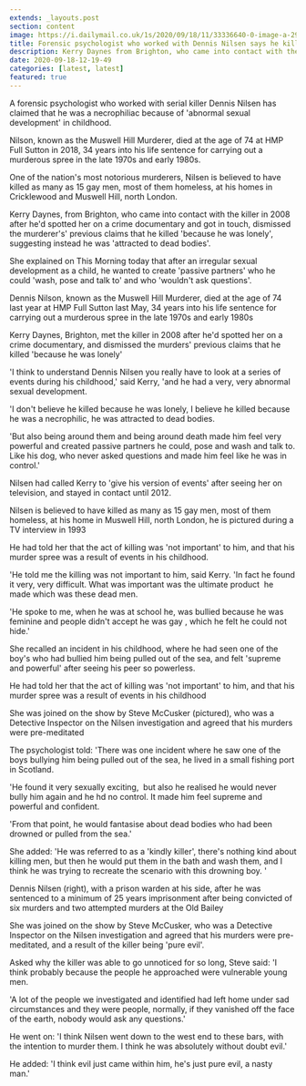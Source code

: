 ```yaml
---
extends: _layouts.post
section: content
image: https://i.dailymail.co.uk/1s/2020/09/18/11/33336640-0-image-a-29_1600424328340.jpg 
title: Forensic psychologist who worked with Dennis Nilsen says he killed due to necrophilia 
description: Kerry Daynes from Brighton, who came into contact with the killer in 2008 after hed spotted her on a crime documentary and got in touch, told This Morning he didnt kill out of loneliness. 
date: 2020-09-18-12-19-49 
categories: [latest, latest] 
featured: true 
--- 
```

A forensic psychologist who worked with serial killer Dennis Nilsen has claimed that he was a necrophiliac because of 'abnormal sexual development' in childhood. 

Nilson, known as the Muswell Hill Murderer, died at the age of 74 at HMP Full Sutton in 2018, 34 years into his life sentence for carrying out a murderous spree in the late 1970s and early 1980s. 

One of the nation's most notorious murderers, Nilsen is believed to have killed as many as 15 gay men, most of them homeless, at his homes in Cricklewood and Muswell Hill, north London. 

Kerry Daynes, from Brighton, who came into contact with the killer in 2008 after he'd spotted her on a crime documentary and got in touch, dismissed the murderer's' previous claims that he killed 'because he was lonely', suggesting instead he was 'attracted to dead bodies'. 

She explained on This Morning today that after an irregular sexual development as a child, he wanted to create 'passive partners' who he could 'wash, pose and talk to' and who 'wouldn't ask questions'. 

Dennis Nilson, known as the Muswell Hill Murderer, died at the age of 74 last year at HMP Full Sutton last May, 34 years into his life sentence for carrying out a murderous spree in the late 1970s and early 1980s

Kerry Daynes, Brighton, met the killer in 2008 after he'd spotted her on a crime documentary, and dismissed the murders' previous claims that he killed 'because he was lonely'

'I think to understand Dennis Nilsen you really have to look at a series of events during his childhood,' said Kerry, 'and he had a very, very abnormal sexual development. 

'I don't believe he killed because he was lonely, I believe he killed because he was a necrophilic, he was attracted to dead bodies. 

'But also being around them and being around death made him feel very powerful and created passive partners he could, pose and wash and talk to. Like his dog, who never asked questions and made him feel like he was in control.' 

Nilsen had called Kerry to 'give his version of events' after seeing her on television, and stayed in contact until 2012. 

Nilsen is believed to have killed as many as 15 gay men, most of them homeless, at his home in Muswell Hill, north London, he is pictured during a TV interview in 1993 

He had told her that the act of killing was 'not important' to him, and that his murder spree was a result of events in his childhood. 

'He told me the killing was not important to him, said Kerry. 'In fact he found it very, very difficult. What was important was the ultimate product  he made which was these dead men. 

'He spoke to me, when he was at school he, was bullied because he was feminine and people didn't accept he was gay , which he felt he could not hide.'  

She recalled an incident in his childhood, where he had seen one of the boy's who had bullied him being pulled out of the sea, and felt 'supreme and powerful' after seeing his peer so powerless. 

He had told her that the act of killing was 'not important' to him, and that his murder spree was a result of events in his childhood

She was joined on the show by Steve McCusker (pictured), who was a Detective Inspector on the Nilsen investigation and agreed that his murders were pre-meditated

The psychologist told: 'There was one incident where he saw one of the boys bullying him being pulled out of the sea, he lived in a small fishing port in Scotland. 

'He found it very sexually exciting,  but also he realised he would never bully him again and he hd no control. It made him feel supreme and powerful and confident.

'From that point, he would fantasise about dead bodies who had been drowned or pulled from the sea.' 

She added: 'He was referred to as a 'kindly killer', there's nothing kind about killing men, but then he would put them in the bath and wash them, and I think he was trying to recreate the scenario with this drowning boy. ' 

Dennis Nilsen (right), with a prison warden at his side, after he was sentenced to a minimum of 25 years imprisonment after being convicted of six murders and two attempted murders at the Old Bailey

She was joined on the show by Steve McCusker, who was a Detective Inspector on the Nilsen investigation and agreed that his murders were pre-meditated, and a result of the killer being 'pure evil'. 

Asked why the killer was able to go unnoticed for so long, Steve said: 'I think probably because the people he approached were vulnerable young men.

'A lot of the people we investigated and identified had left home under sad circumstances and they were people, normally, if they vanished off the face of the earth, nobody would ask any questions.' 

He went on: 'I think Nilsen went down to the west end to these bars, with the intention to murder them. I think he was absolutely without doubt evil.' 

He added: 'I think evil just came within him, he's just pure evil, a nasty man.' 

